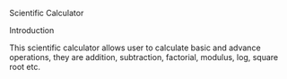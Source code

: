 Scientific Calculator

Introduction 

This scientific calculator allows user to calculate basic and advance operations, they are addition, subtraction, factorial, modulus, log, square root etc. 
